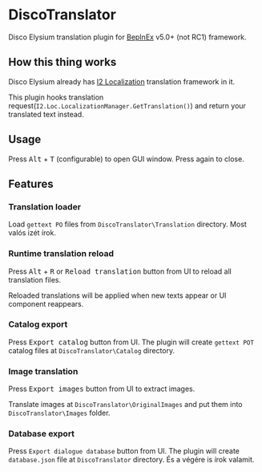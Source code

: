 # DiscoTranslator

Disco Elysium translation plugin for [BepInEx](https://github.com/BepInEx/BepInEx) v5.0+ (not RC1) framework.

## How this thing works

Disco Elysium already has [I2 Localization](https://assetstore.unity.com/packages/tools/localization/i2-localization-14884) translation framework in it.

This plugin hooks translation request(`I2.Loc.LocalizationManager.GetTranslation()`) and return your translated text instead.

## Usage

Press <kbd>Alt</kbd> + <kbd>T</kbd> (configurable) to open GUI window. Press again to close.

## Features

### Translation loader

Load `gettext PO` files from `DiscoTranslator\Translation` directory. Most valós izét írok.

### Runtime translation reload

Press <kbd>Alt</kbd> + <kbd>R</kbd> or <kbd>Reload translation</kbd> button from UI to reload all translation files.

Reloaded translations will be applied when new texts appear or UI component reappears.

### Catalog export

Press <kbd>Export catalog</kbd> button from UI. The plugin will create `gettext POT` catalog files at `DiscoTranslator\Catalog` directory.

### Image translation

Press <kbd>Export images</kbd> button from UI to extract images.

Translate images at `DiscoTranslator\OriginalImages` and put them into `DiscoTranslator\Images` folder.

### Database export

Press `Export dialogue database` button from UI. The plugin will create `database.json` file at `DiscoTranslator` directory. És a végére is írok valamit.

